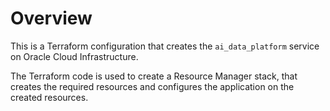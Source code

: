 # Overview 
This is a Terraform configuration that creates the `ai_data_platform` service on Oracle Cloud Infrastructure. 

The Terraform code is used to create a Resource Manager stack, that creates the required resources and configures the application on the created resources.